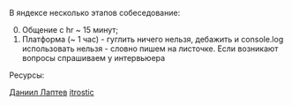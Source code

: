 В яндексе несколько этапов собеседование:

0. Общение с hr ~ 15 минут;
1. Платформа (~ 1 час) - гуглить ничего нельзя, дебажить и console.log использовать нельзя - словно пишем на листочке. Если возникают вопросы спрашиваем у интервьюера

Ресурсы:

[Даниил Лаптев](https://www.youtube.com/watch?v=CblVMItA3fM)
[itrostic](https://www.youtube.com/watch?v=jNgOQjznh-E)
